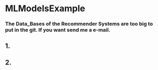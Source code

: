 # MLModelsExample

### The Data_Bases of the Recommender Systems are too big to put in the git. If you want send me a e-mail.

## 1.

## 2.
